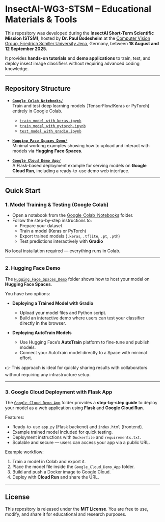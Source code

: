 # InsectAI-WG3-STSM – Educational Materials & Tools  

This repository was developed during the **InsectAI Short-Term Scientific Mission (STSM)**, hosted by **Dr. Paul Bodesheim** at the [Computer Vision Group, Friedrich Schiller University Jena](https://inf-cv.uni-jena.de/), Germany, between **18 August and 12 September 2025**.  

It provides **hands-on tutorials** and **demo applications** to train, test, and deploy insect image classifiers without requiring advanced coding knowledge.  

---

## Repository Structure  

- **[`Google Colab Notebooks/`](https://github.com/basakesin/InsectAI-WG3-STSM/tree/main/Google_Colab_Notebooks)**  
  Train and test deep learning models (TensorFlow/Keras or PyTorch) entirely in Google Colab.  
  - [`train_model_with_keras.ipynb`](https://colab.research.google.com/drive/14ZDe3DR6h4fQKy2NaXy1SV6T45sC3c1f?usp=sharing)  
  - [`train_model_with_pytorch.ipynb`](https://colab.research.google.com/drive/1uVfFELx63I2pJr29wD0Yyz5MLsGTOOR9?usp=sharing)  
  - [`test_model_with_gradio.ipynb`](https://colab.research.google.com/drive/1waaanvDYt3pdtK7MAqvpAW9AE_TdR2uC?usp=sharing)  

- **[`Hugging Face Spaces Demo/`](https://github.com/basakesin/InsectAI-WG3-STSM/tree/main/Hugging_Face_Spaces_Demo)**  
  Minimal working examples showing how to upload and interact with models via **Hugging Face Spaces**.  

- **[`Google Cloud Demo App/`](https://github.com/basakesin/InsectAI-WG3-STSM/tree/main/Google_Cloud_Demo_App)**    
  A Flask-based deployment example for serving models on **Google Cloud Run**, including a ready-to-use demo web interface.  

---

## Quick Start  

### 1. Model Training & Testing (Google Colab)  

- Open a notebook from the [Google_Colab_Notebooks](./Google_Colab_Notebooks) folder.  
- Follow the step-by-step instructions to:  
  - Prepare your dataset  
  - Train a model (Keras or PyTorch)  
  - Export trained models (`.keras`, `.tflite`, `.pt`, `.pth`)  
  - Test predictions interactively with **Gradio**  

No local installation required — everything runs in Colab.  

---

### 2. Hugging Face Demo  

The [`Hugging_Face_Spaces_Demo`](./Hugging_Face_Spaces_Demo) folder shows how to host your model on **Hugging Face Spaces**.  

You have two options:  

- **Deploying a Trained Model with Gradio**  
  - Upload your model files and Python script.  
  - Build an interactive demo where users can test your classifier directly in the browser.  

- **Deploying AutoTrain Models**  
  - Use Hugging Face’s **AutoTrain** platform to fine-tune and publish models.  
  - Connect your AutoTrain model directly to a Space with minimal effort.  

👉 This approach is ideal for quickly sharing results with collaborators without requiring any infrastructure setup.  

---

### 3. Google Cloud Deployment with Flask App  

The [`Google_Cloud_Demo_App`](./Google_Cloud_Demo_App) folder provides a **step-by-step guide** to deploy your model as a web application using **Flask** and **Google Cloud Run**.  

Features:  
- Ready-to-use `app.py` (Flask backend) and `index.html` (frontend).  
- Example trained model included for quick testing.  
- Deployment instructions with `Dockerfile` and `requirements.txt`.  
- Scalable and secure — users can access your app via a public URL.  

Example workflow:  
1. Train a model in Colab and export it.  
2. Place the model file inside the `Google_Cloud_Demo_App` folder.  
3. Build and push a Docker image to Google Cloud.  
4. Deploy with **Cloud Run** and share the URL.  

---

## License  

This repository is released under the **MIT License**. You are free to use, modify, and share it for educational and research purposes.  




